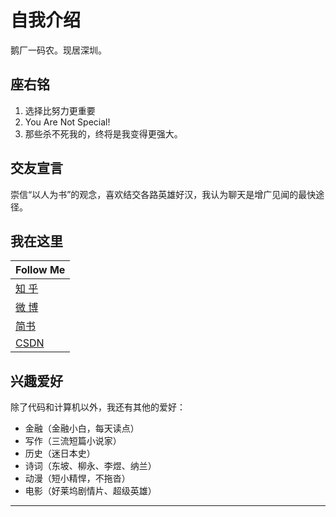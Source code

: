 
自我介绍
=========
鹅厂一码农。现居深圳。

## 座右铭
1. 选择比努力更重要
2. You Are Not Special!
3. 那些杀不死我的，终将是我变得更强大。

## 交友宣言
崇信“以人为书”的观念，喜欢结交各路英雄好汉，我认为聊天是增广见闻的最快途径。  

## 我在这里

|Follow Me|
|---|
|[知 乎][zhihu]
|[微 博][weibo]
|[简书][jianshu]
|[CSDN][csdn]


## 兴趣爱好
除了代码和计算机以外，我还有其他的爱好：
* 金融（金融小白，每天读点）
* 写作（三流短篇小说家）
* 历史（迷日本史）
* 诗词（东坡、柳永、李煜、纳兰）
* 动漫（短小精悍，不拖沓）
* 电影（好莱坞剧情片、超级英雄）

*******************
[csdn]:http://blog.csdn.net/guodongxiaren
[zhihu]:https://www.zhihu.com/people/JellyWong
[weibo]:http://weibo.com/linpiaochen
[jianshu]:http://www.jianshu.com/u/0c852dd5e473
[qcounter]:http://download.csdn.net/detail/guodongxiaren/7360183
[QCounter]:https://github.com/guodongxiaren/QCounter
[mama]:http://as.baidu.com/a/item?docid=6116552&pre=web_am_se
[dishu]:https://github.com/guodongxiaren/DiShu
